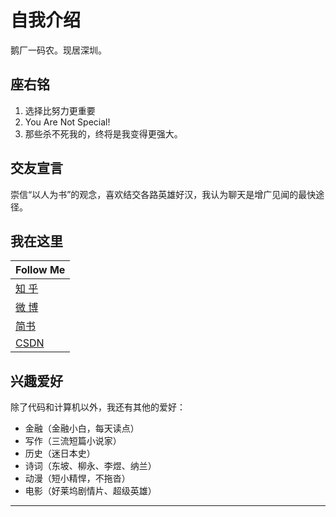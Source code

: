 
自我介绍
=========
鹅厂一码农。现居深圳。

## 座右铭
1. 选择比努力更重要
2. You Are Not Special!
3. 那些杀不死我的，终将是我变得更强大。

## 交友宣言
崇信“以人为书”的观念，喜欢结交各路英雄好汉，我认为聊天是增广见闻的最快途径。  

## 我在这里

|Follow Me|
|---|
|[知 乎][zhihu]
|[微 博][weibo]
|[简书][jianshu]
|[CSDN][csdn]


## 兴趣爱好
除了代码和计算机以外，我还有其他的爱好：
* 金融（金融小白，每天读点）
* 写作（三流短篇小说家）
* 历史（迷日本史）
* 诗词（东坡、柳永、李煜、纳兰）
* 动漫（短小精悍，不拖沓）
* 电影（好莱坞剧情片、超级英雄）

*******************
[csdn]:http://blog.csdn.net/guodongxiaren
[zhihu]:https://www.zhihu.com/people/JellyWong
[weibo]:http://weibo.com/linpiaochen
[jianshu]:http://www.jianshu.com/u/0c852dd5e473
[qcounter]:http://download.csdn.net/detail/guodongxiaren/7360183
[QCounter]:https://github.com/guodongxiaren/QCounter
[mama]:http://as.baidu.com/a/item?docid=6116552&pre=web_am_se
[dishu]:https://github.com/guodongxiaren/DiShu
